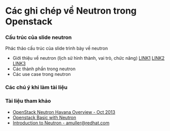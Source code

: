 # Các ghi chép về Neutron trong Openstack

### Cấu trúc của slide neutron
Phác thảo cấu trúc của slide trình bày về neutron
* Giới thiệu về neutron (lịch sử hình thành, vai trò, chức năng) [LINK1](http://www.slideshare.net/emaganap/open-stack-overview-meetups-oct-2013) [LINK2](http://www.slideshare.net/KwonSunBae/openstack-basic-rev05) [LINK3](http://assafmuller.files.wordpress.com/2014/05/neutron.pdf)
* Các thành phần trong neutron
* Các use case trong neutron


### Các chú ý khi làm tài liệu


### Tài liệu tham khảo
* [OpenStack Neutron Havana Overview - Oct 2013](http://www.slideshare.net/emaganap/open-stack-overview-meetups-oct-2013)
* [Openstack Basic with Neutron](http://www.slideshare.net/KwonSunBae/openstack-basic-rev05)
* [Introduction to Neutron - amuller@redhat.com ](http://assafmuller.files.wordpress.com/2014/05/neutron.pdf)
